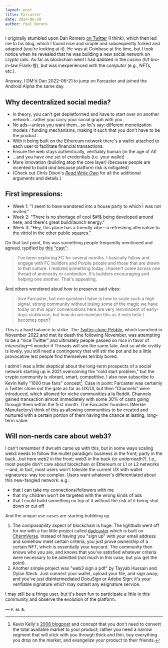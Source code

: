 ```yaml
---
layout: post
title: Farcaster
date: 2024-06-29
author:	Paul Berens
---
```

I originally stumbled upon Dan Romero [on Twitter](https://x.com/dwr) (I think), which then led me to his blog, which I found nice and simple and subsequently forked and adapted (you're looking at it). He was at Coinbase at the time, but I took notice when he revealed that he was building a new social network on crypto rails. As far as blockchain went I had dabbled in the *casino* (h/t bro-in-law Frank-형), but was inexperienced with the *computer* (e.g., NFTs, etc.).

Anyway, I DM'd Dan 2022-06-21 to jump on Farcaster and joined the Android Alpha the same day.

## Why decentralized social media?
- In theory, you can't get deplatformed and have to start over on another network...rather you carry your social graph with you
- No ads—unless you want them...so let's say: different monetization models / funding mechanisms, making it such that you don't have to be the product.
- With it being built on the Ethereum network there's a wallet attached to each user to facilitate financial transactions.
- Ensure the web stays authentically, verifiably human (in the age of AI)
- ...and you have one set of credentials (i.e. your wallet)
- More innovation (building atop the core layer) (because people are incented to build *and* because platform risk is mitigated)
- (Check out Chris Dixon's [*Read Write Own*](/book/read-write-own/) for all the additional arguments and details.)

## First impressions:
- Week 1: "I seem to have wandered into a house party to which I was not invited."
- Week 2: "There is no shortage of cool $#!& being developed around here, and there's great build/launch energy."
- Week 3: "Hey, this place has a friendly vibe—a refreshing alternative to the vitriol in the other public squares."

On that last point, this was something people frequently mentioned and agreed, typified by [this "cast"](https://warpcast.com/bradq/0x465df2):

> I've been exploring FC for several months. I basically follow and engage with FC builders and Purple people and those that are drawn to that culture. I realized something today. I haven't come across one thread of animosity or contention. It's builders encouraging and helping one another. That's appealing.

And others wondered aloud how to preserve said vibes:

> love Farcaster, but one question I have is how to scale such a high-signal, strong community without losing some of the magic we have today on this app? conversations here are very reminiscent of early-days clubhouse, but how do we maintain this as it exits beta / becomes open?

This is a hard balance to strike. The [Twitter clone Pebble](https://en.wikipedia.org/wiki/Pebble_(social_network)), which launched in November 2022 and met its death the following November, was attempting to be a "nice Twitter" and ultimately people passed on *nice* in favor of *interesting*—I wonder if Threads will see the same fate. And so while civility is lovely, you still need a contingency that will stir the pot and be a little provocative lest people find themselves terribly bored.

I admit I was a little skeptical about the long-term prospects of a social network starting up in 2021 overcoming the "cold start problem," but the crypto community is vibrant, smart, competitive. I also now subscribe to Kevin Kelly "1000 true fans" concept[^2]. Case in point: Farcaster was certainly a Twitter clone out the gate as far as UX/UI, but then "Channels" were introduced, which allowed for niche communities a la Reddit. Channels gained transaction almost immediately with some 30% of casts going through them within the first month. The Farcaster founders (Merkle Manufactory) think of this as allowing communities to be created and nurtured with a certain portion of them having the chance at lasting, long-term value.

[^2]: Kevin Kelly's [2008 blogpost](https://kk.org/thetechnium/1000-true-fans/) and concept that you don't need to convert the total available market to your product; rather you need a narrow segment that will stick with you through thick and thin, buy everything you drop on the market, and evangelize your product to their friends.

## Will non-nerds care about web3?

I can't remember if dwr.eth came up with this, but in some ways scaling web3 needs to follow the mullet paradigm: business in the front; party in the back...but here web2 in the front; web3 in the back (or underneath?). I.e., most people don't care about blockchain or Ethereum or L1 or L2 networks—and, in fact, most users won't tolerate the current UX with wallet signatures: way too complex. Users want whatever's differentiated about this new-fangled network: e.g.:
- that I can take my connections/followers with me
- that my children won't be targeted with the wrong kinds of ads
- that I could build something on top of it without the risk of it being shut down or cut off

And the unique use cases are starting bubbling up.
1. The *composability* aspect of blockchain is huge. The lightbulb went off for me with a fun little project called [dadcaster](https://www.dadcaster.org/) which is built on [CharmVerse](https://app.charmverse.io). Instead of having you "sign up" with your email address and somehow meet certain criteria; you just prove ownership of a certain NFT, which is essentially your keycard. The community then knows who you are, and knows that you've satisfied whatever criteria were necessary to be admitted (not much in this case, but you get the point).
2. Another simple project was "web3 sign a pdf" by Tayyab Hussain and Dylan Steck. Just connect your wallet, upload your file, and sign away; and you've just disintermediated DocuSign or Adobe Sign; it's your verifiable signature which may outlast any esignature service.

I may still be a fringe user, but it's been fun to participate a little in this community and observe the evolution of the platform.

— ᴘ. ᴍ. ʙ.